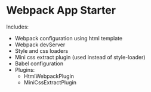 # Webpack App Starter

Includes:
- Webpack configuration using html template
- Webpack devServer
- Style and css loaders
- Mini css extract plugin (used instead of style-loader)
- Babel configuration
- Plugins:
  - HtmlWebpackPlugin
  - MiniCssExtractPlugin